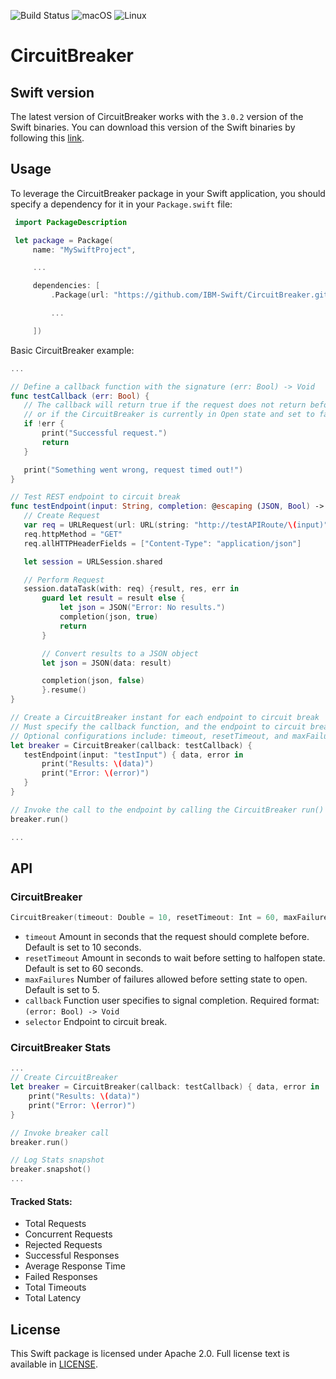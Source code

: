 ![Build Status](https://travis-ci.com/IBM-Swift/CircuitBreaker.svg?token=zkW1banusRzgHu6HwJiN&branch=master)
![macOS](https://img.shields.io/badge/os-macOS-green.svg?style=flat)
![Linux](https://img.shields.io/badge/os-linux-green.svg?style=flat)

# CircuitBreaker

## Swift version
The latest version of CircuitBreaker works with the `3.0.2` version of the Swift binaries. You can download this version of the Swift binaries by following this [link](https://swift.org/download/#releases).

## Usage
To leverage the CircuitBreaker package in your Swift application, you should specify a dependency for it in your `Package.swift` file:

```swift
 import PackageDescription

 let package = Package(
     name: "MySwiftProject",

     ...

     dependencies: [
         .Package(url: "https://github.com/IBM-Swift/CircuitBreaker.git", majorVersion: 0, minor: 0),

         ...

     ])
 ```

 Basic CircuitBreaker example:

 ```swift
 ...

// Define a callback function with the signature (err: Bool) -> Void
func testCallback (err: Bool) {
    // The callback will return true if the request does not return before the specified timeout
    // or if the CircuitBreaker is currently in Open state and set to fail fast
    if !err {
        print("Successful request.")
        return
    }

    print("Something went wrong, request timed out!")
}

// Test REST endpoint to circuit break
func testEndpoint(input: String, completion: @escaping (JSON, Bool) -> ()) {
    // Create Request
    var req = URLRequest(url: URL(string: "http://testAPIRoute/\(input)")!)
    req.httpMethod = "GET"
    req.allHTTPHeaderFields = ["Content-Type": "application/json"]

    let session = URLSession.shared

    // Perform Request
    session.dataTask(with: req) {result, res, err in
        guard let result = result else {
            let json = JSON("Error: No results.")
            completion(json, true)
            return
        }

        // Convert results to a JSON object
        let json = JSON(data: result)

        completion(json, false)
        }.resume()
}

// Create a CircuitBreaker instant for each endpoint to circuit break
// Must specify the callback function, and the endpoint to circuit break
// Optional configurations include: timeout, resetTimeout, and maxFailures
let breaker = CircuitBreaker(callback: testCallback) {
    testEndpoint(input: "testInput") { data, error in
        print("Results: \(data)")
        print("Error: \(error)")
    }
}

// Invoke the call to the endpoint by calling the CircuitBreaker run() function
breaker.run()

...
```
## API
### CircuitBreaker
```swift
CircuitBreaker(timeout: Double = 10, resetTimeout: Int = 60, maxFailures: Int = 5, callback: @escaping (_ error: Bool) -> Void, selector: @escaping () -> Void))
```
 * `timeout` Amount in seconds that the request should complete before. Default is set to 10 seconds.
 * `resetTimeout` Amount in seconds to wait before setting to halfopen state. Default is set to 60 seconds.
 * `maxFailures` Number of failures allowed before setting state to open. Default is set to 5.
 * `callback` Function user specifies to signal completion. Required format: `(error: Bool) -> Void`
 * `selector` Endpoint to circuit break.

### CircuitBreaker Stats
```swift
...
// Create CircuitBreaker
let breaker = CircuitBreaker(callback: testCallback) { data, error in
    print("Results: \(data)")
    print("Error: \(error)")
}

// Invoke breaker call
breaker.run()

// Log Stats snapshot
breaker.snapshot()
...
```

#### Tracked Stats:
 * Total Requests
 * Concurrent Requests
 * Rejected Requests
 * Successful Responses
 * Average Response Time
 * Failed Responses
 * Total Timeouts
 * Total Latency

## License
This Swift package is licensed under Apache 2.0. Full license text is available in [LICENSE](LICENSE).
